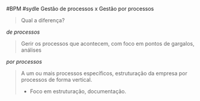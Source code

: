 #BPM #sydle 
Gestão de processos x Gestão por processos
> Qual a diferença? 

_de processos_
> Gerir os processos que acontecem, com foco em pontos de gargalos, análises

_por processos_
> A um ou mais processos específicos, estruturação da empresa por processos de forma vertical. 
> - Foco em estruturação, documentação. 

